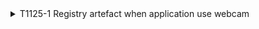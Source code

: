 <details>
<summary>T1125-1 Registry artefact when application use webcam
</summary>
<pre>$ NA </pre>
</details>
